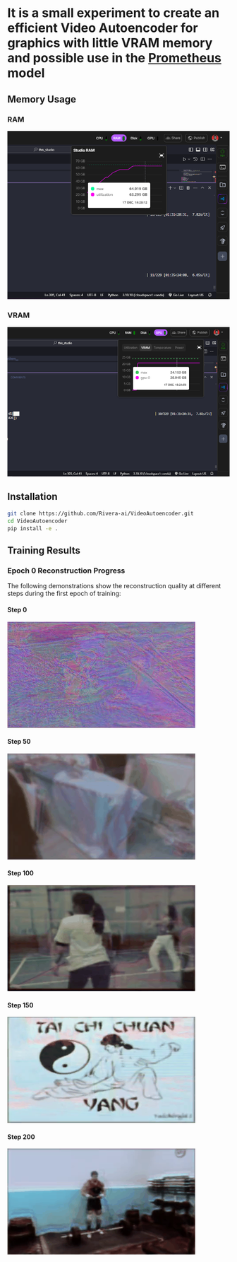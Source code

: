 # It is a small experiment to create an efficient Video Autoencoder for graphics with little VRAM memory and possible use in the [Prometheus](https://github.com/Rivera-ai/Prometheus) model

## Memory Usage

### RAM
![](Image/RAM.png)

### VRAM
![](Image/VRAM.png)

## Installation

```bash
git clone https://github.com/Rivera-ai/VideoAutoencoder.git
cd VideoAutoencoder
pip install -e .
```

## Training Results

### Epoch 0 Reconstruction Progress

The following demonstrations show the reconstruction quality at different steps during the first epoch of training:

#### Step 0
![Step 0 Reconstruction](videos/step0_epoch_0.gif)

#### Step 50
![Step 50 Reconstruction](videos/step50_epoch_0.gif)

#### Step 100
![Step 100 Reconstruction](videos/step100_epoch_0.gif)

#### Step 150
![Step 150 Reconstruction](videos/step150_epoch_0.gif)

#### Step 200
![Step 200 Reconstruction](videos/step200_epoch_0.gif)